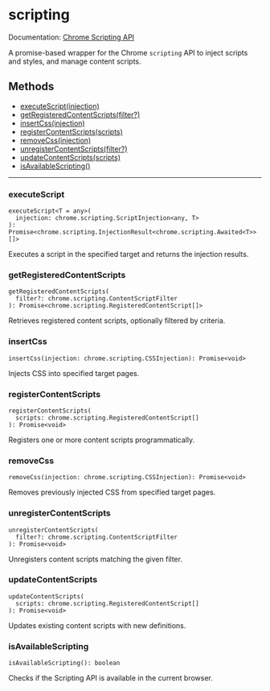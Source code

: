 # scripting

Documentation: [Chrome Scripting API](https://developer.chrome.com/docs/extensions/reference/scripting)

A promise-based wrapper for the Chrome `scripting` API to inject scripts and styles, and manage content scripts.

## Methods

- [executeScript(injection)](#executeScript)
- [getRegisteredContentScripts(filter?)](#getRegisteredContentScripts)
- [insertCss(injection)](#insertCss)
- [registerContentScripts(scripts)](#registerContentScripts)
- [removeCss(injection)](#removeCss)
- [unregisterContentScripts(filter?)](#unregisterContentScripts)
- [updateContentScripts(scripts)](#updateContentScripts)
- [isAvailableScripting()](#isAvailableScripting)

---

<a name="executeScript"></a>

### executeScript

```
executeScript<T = any>(
  injection: chrome.scripting.ScriptInjection<any, T>
): Promise<chrome.scripting.InjectionResult<chrome.scripting.Awaited<T>>[]>
```

Executes a script in the specified target and returns the injection results.

<a name="getRegisteredContentScripts"></a>

### getRegisteredContentScripts

```
getRegisteredContentScripts(
  filter?: chrome.scripting.ContentScriptFilter
): Promise<chrome.scripting.RegisteredContentScript[]>
```

Retrieves registered content scripts, optionally filtered by criteria.

<a name="insertCss"></a>

### insertCss

```
insertCss(injection: chrome.scripting.CSSInjection): Promise<void>
```

Injects CSS into specified target pages.

<a name="registerContentScripts"></a>

### registerContentScripts

```
registerContentScripts(
  scripts: chrome.scripting.RegisteredContentScript[]
): Promise<void>
```

Registers one or more content scripts programmatically.

<a name="removeCss"></a>

### removeCss

```
removeCss(injection: chrome.scripting.CSSInjection): Promise<void>
```

Removes previously injected CSS from specified target pages.

<a name="unregisterContentScripts"></a>

### unregisterContentScripts

```
unregisterContentScripts(
  filter?: chrome.scripting.ContentScriptFilter
): Promise<void>
```

Unregisters content scripts matching the given filter.

<a name="updateContentScripts"></a>

### updateContentScripts

```
updateContentScripts(
  scripts: chrome.scripting.RegisteredContentScript[]
): Promise<void>
```

Updates existing content scripts with new definitions.

<a name="isAvailableScripting"></a>

### isAvailableScripting

```
isAvailableScripting(): boolean
```

Checks if the Scripting API is available in the current browser.

